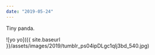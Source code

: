 ```yaml
---
date: "2019-05-24"
---
```


Tiny panda.

![yo yo]({{ site.baseurl }}/assets/images/2019/tumblr_ps04ipDLgc1qlj3bd_540.jpg)
